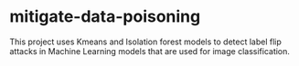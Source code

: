 # mitigate-data-poisoning

This project uses Kmeans and Isolation forest models to detect label flip attacks in Machine Learning models that are used for image classification.

